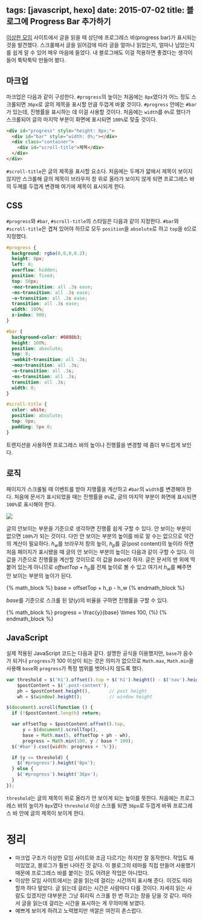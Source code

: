 tags: [javascript, hexo]
date: 2015-07-02
title: 블로그에 Progress Bar 추가하기
---
[이상한 모임](http://blog.weirdx.io) 사이트에서 글을 읽을 때 상단에 프로그레스 바(progress bar)가 표시되는 것을 발견했다. 스크롤해서 글을 읽어감에 따라 글을 얼마나 읽었는지, 얼마나 남았는지를 쉽게 알 수 있어 매우 마음에 들었다. 내 블로그에도 이걸 적용하면 좋겠다는 생각이 들어 툭탁툭탁 만들어 봤다.<!--more-->

## 마크업
마크업은 다음과 같이 구성한다. `#progress`의 높이는 처음에는 `8px`였다가 어느 정도 스크롤되면 `36px`로 글의 제목을 표시할 만큼 두껍게 바꿀 것이다. `#progress` 안에는 `#bar`가 있는데, 진행률을 표시하는 데 이걸 사용할 것이다. 처음에는 `width`를 `0%`로 했다가 스크롤되어 글의 마지막 부분이 화면에 표시되면 `100%`로 맞출 것이다.

```html
<div id="progress" style="height: 8px;">
  <div id="bar" style="width: 0%;"></div>
  <div class="container">
    <div id="scroll-title">제목</div>
  </div>
</div>
```

`#scroll-title`은 글의 제목을 표시할 요소다. 처음에는 두께가 얇에서 제목이 보이지 않지만 스크롤해 글의 제목이 브라우저 창 위로 올라가 보이지 않게 되면 프로그레스 바의 두께를 두껍게 변경해 여기에 제목이 표시되게 한다.

## CSS
`#progress`와 `#bar`, `#scroll-title`의 스타일은 다음과 같이 지정한다. `#bar`와 `#scroll-title`은 겹쳐 있어야 하므로 모두 `position`을 `absolute`로 하고 `top`을 `0`으로 지정했다.

```css
#progress {
  background: rgba(0,0,0,0.2);
  height: 8px;
  left: 0;
  overflow: hidden;
  position: fixed;
  top: 50px;
  -moz-transition: all .3s ease;
  -ms-transition: all .3s ease;
  -o-transition: all .3s ease;
  transition: all .3s ease;
  width: 100%;
  z-index: 900;
}

#bar {
  background-color: #0898b3;
  height: 100%;
  position: absolute;
  top: 0;
  -webkit-transition: all .3s;
  -moz-transition: all .3s;
  -o-transition: all .3s;
  -ms-transition: all .3s;
  transition: all .3s;
  width: 0;
}

#scroll-title {
  color: white;
  position: absolute;
  top: 0px;
  padding: 5px 0;
}
```

트랜지션을 사용하면 프로그레스 바의 높이나 진행률을 변경할 때 좀더 부드럽게 보인다.

## 로직
페이지가 스크롤될 때 이벤트를 받아 지행률을 계산하고 `#bar`의 `width`를 변경해야 한다. 처음에 문서가 표시되었을 때는 진행률을 `0%`로, 글의 마지막 부분이 화면에 표시되면 `100%`로 표시해야 한다.

![](scroll.png)

글의 안보이는 부분을 기준으로 생각하면 진행률 쉽게 구할 수 있다. 안 보이는 부분이 없으면 `100%`가 되는 것이다. 다만 안 보이는 부분의 높이를 바로 알 수는 없으므로 약간의 계산이 필요하다. $h_w$를 브라우저 창의 높이, $h_p$를 글(post content)의 높이라 하면 처음 페이지가 표시됐을 때 글의 안 보이는 부분의 높이는 다음과 같이 구할 수 있다. 이 값을 기준으로 진행률을 계산할 것이므로 이 값을 $base$라 하자. 글은 문서의 맨 위에 딱 붙어 있는게 아니므로 $offsetTop + h_p$를 전체 높이로 볼 수 있고 여기서 $h_w$를 빼주면 안 보이는 부분의 높이가 된다.

{% math_block %}
base = offsetTop + h_p - h_w
{% endmath_block %}

$base$를 기준으로 스크롤 된 양($y$)의 비율을 구하면 진행률을 구할 수 있다.

{% math_block %}
progress = \frac{y}{base} \times 100\, (\%)
{% endmath_block %}

## JavaScript
실제 적용된 JavaScript 코드는 다음과 같다. 설명한 공식을 이용했지만, `base`가 음수가 되거나 `progress`가 100 이상이 되는 것은 의미가 없으므로 `Math.max`, `Math.min`을 사용해 `base`와 `progress`가 특정 범위를 벗어나지 않도록 했다.

```js
var threshold = $('h1').offset().top + $('h1').height() - $('nav').height(),
    $postContent = $('.post-content'),
    ph = $postContent.height(),       // post height
    wh = $(window).height();          // window height

$(document).scroll(function () {
  if (!$postContent.length) return;

  var offsetTop = $postContent.offset().top,
      y = $(document).scrollTop(),
      base = Math.max(5, offsetTop + ph - wh),
      progress = Math.min(100, y / base * 100);
  $('#bar').css({width: progress + '%'});

  if (y <= threshold) {
    $('#progress').height('8px');
  } else {
    $('#progress').height('36px');
  }
});
```

`threshold`는 글의 제목이 위로 올라가 안 보이게 되는 높이를 뜻한다. 처음에는 프로그레스 바의 높이가 `8px`였다 `threshold` 이상 스크롤 되면 `36px`로 두껍게 바꿔 프로그레스 바 안에 글의 제목이 보이게 한다.

# 정리
* 마크업 구조가 이상한 모임 사이트와 조금 다르기는 하지만 잘 동작한다. 작업도 재미있었고, 블로그가 훨씬 나아진 것 같다. 이 블로그의 테마를 직접 만들어 사용했기 때문에 프로그레스 바를 붙이는 것도 어려운 작업은 아니었다.
* 이상한 모임 사이트에서는 글을 읽는데 걸리는 시간까지 표시해 준다. 이것도 따라 할까 하다 말았다. 글 읽는데 걸리는 시간은 사람마다 다를 것이다. 자세히 읽는 사람도 있겠지만 대부분은 그냥 휘리릭 스크롤 한 번 하고는 창을 닫을 것 같다. 따라서 글을 읽는데 걸리는 시간을 표시하는 게 무의미해 보였다.
* 예쁘게 보이게 하려고 노력했지만 색깔은 여전히 촌스럽다.
